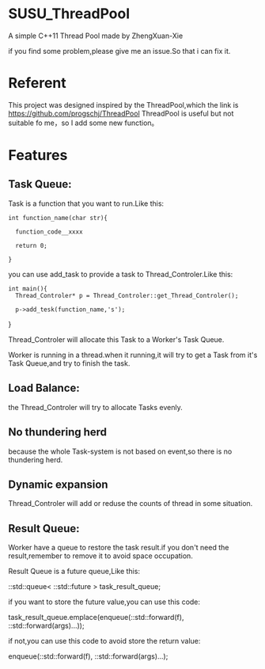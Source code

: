 # SUSU_ThreadPool
A simple C++11 Thread Pool made by ZhengXuan-Xie

if you find some problem,please give me an issue.So that i can fix it.

# Referent
This project was designed inspired by the ThreadPool,which the link is https://github.com/progschj/ThreadPool
ThreadPool is useful but not suitable fo me，so I add some new function。

# Features

## Task Queue:
  Task is a function that you want to run.Like this:
  
    int function_name(char str){
    
      function_code__xxxx 
      
      return 0;
      
    }
  
  you can use add_task to provide a task to Thread_Controler.Like this:

    int main(){
      Thread_Controler* p = Thread_Controler::get_Thread_Controler();
  
      p->add_tesk(function_name,'s');
  }
  
  Thread_Controler will allocate this Task to a Worker's Task Queue.
  
  Worker is running in a thread.when it running,it will try to get a Task from it's Task Queue,and try to finish the task.
  
## Load Balance:
  
  the Thread_Controler will try to allocate Tasks evenly.

## No thundering herd
  
  because the whole Task-system is not based on event,so there is no thundering herd.
  
## Dynamic expansion
  
  Thread_Controler will add or reduse the counts of thread in some situation.
  
## Result Queue:
  Worker have a queue to restore the task result.if you don't need the result,remember to remove it to avoid space occupation.

  Result Queue is a future queue,Like this:

  ::std::queue< ::std::future<int> > task_result_queue;

  if you want to store the future value,you can use this code:

  task_result_queue.emplace(enqueue(::std::forward<F>(f), ::std::forward<Args>(args)...));

  if not,you can use this code to avoid store the return value:

  enqueue(::std::forward<F>(f), ::std::forward<Args>(args)...);
